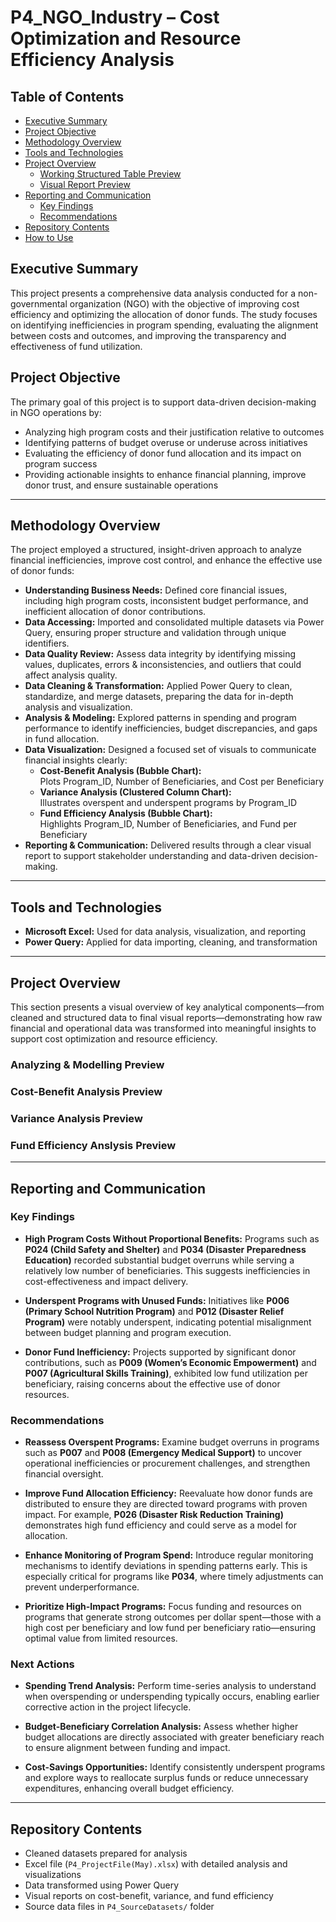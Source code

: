 # P4_NGO_Industry – Cost Optimization and Resource Efficiency Analysis

## Table of Contents

- [Executive Summary](#executive-summary)
- [Project Objective](#project-objective)
- [Methodology Overview](#methodology-overview)
- [Tools and Technologies](#tools-and-technologies)
- [Project Overview](#project-overview)
  - [Working Structured Table Preview](#working-structured-table-preview)
  - [Visual Report Preview](#visual-report-preview)
- [Reporting and Communication](#reporting-and-communication)
  - [Key Findings](#key-findings)
  - [Recommendations](#recommendations)
- [Repository Contents](#repository-contents)
- [How to Use](#how-to-use)

## Executive Summary

This project presents a comprehensive data analysis conducted for a non-governmental organization (NGO) with the objective of improving cost efficiency and optimizing the allocation of donor funds. The study focuses on identifying inefficiencies in program spending, evaluating the alignment between costs and outcomes, and improving the transparency and effectiveness of fund utilization.

## Project Objective  
The primary goal of this project is to support data-driven decision-making in NGO operations by:  
- Analyzing high program costs and their justification relative to outcomes  
- Identifying patterns of budget overuse or underuse across initiatives  
- Evaluating the efficiency of donor fund allocation and its impact on program success  
- Providing actionable insights to enhance financial planning, improve donor trust, and ensure sustainable operations

---

## Methodology Overview

The project employed a structured, insight-driven approach to analyze financial inefficiencies, improve cost control, and enhance the effective use of donor funds:

- **Understanding Business Needs:** Defined core financial issues, including high program costs, inconsistent budget performance, and inefficient allocation of donor contributions.
- **Data Accessing:** Imported and consolidated multiple datasets via Power Query, ensuring proper structure and validation through unique identifiers.
- **Data Quality Review:** Assess data integrity by identifying missing values, duplicates, errors & inconsistencies, and outliers that could affect analysis quality.
- **Data Cleaning & Transformation:** Applied Power Query to clean, standardize, and merge datasets, preparing the data for in-depth analysis and visualization.
- **Analysis & Modeling:** Explored patterns in spending and program performance to identify inefficiencies, budget discrepancies, and gaps in fund allocation.
- **Data Visualization:**   Designed a focused set of visuals to communicate financial insights clearly:
  - **Cost-Benefit Analysis (Bubble Chart):**  
    Plots Program_ID, Number of Beneficiaries, and Cost per Beneficiary
  - **Variance Analysis (Clustered Column Chart):**  
    Illustrates overspent and underspent programs by Program_ID
  - **Fund Efficiency Analysis (Bubble Chart):**  
    Highlights Program_ID, Number of Beneficiaries, and Fund per Beneficiary
- **Reporting & Communication:** Delivered results through a clear visual report to support stakeholder understanding and data-driven decision-making.

---

## Tools and Technologies

- **Microsoft Excel:**  Used for data analysis, visualization, and reporting  
- **Power Query:** Applied for data importing, cleaning, and transformation 

---

## Project Overview

This section presents a visual overview of key analytical components—from cleaned and structured data to final visual reports—demonstrating how raw financial and operational data was transformed into meaningful insights to support cost optimization and resource efficiency.

### Analyzing & Modelling Preview 



### Cost-Benefit Analysis Preview  


### Variance Analysis Preview


### Fund Efficiency Anslysis Preview 

---

## Reporting and Communication

### Key Findings

- **High Program Costs Without Proportional Benefits:** Programs such as **P024 (Child Safety and Shelter)** and **P034 (Disaster Preparedness Education)** recorded substantial budget overruns while serving a relatively low number of beneficiaries. This suggests inefficiencies in cost-effectiveness and impact delivery.

- **Underspent Programs with Unused Funds:** Initiatives like **P006 (Primary School Nutrition Program)** and **P012 (Disaster Relief Program)** were notably underspent, indicating potential misalignment between budget planning and program execution.

- **Donor Fund Inefficiency:** Projects supported by significant donor contributions, such as **P009 (Women’s Economic Empowerment)** and **P007 (Agricultural Skills Training)**, exhibited low fund utilization per beneficiary, raising concerns about the effective use of donor resources.

### Recommendations

- **Reassess Overspent Programs:** Examine budget overruns in programs such as **P007** and **P008 (Emergency Medical Support)** to uncover operational inefficiencies or procurement challenges, and strengthen financial oversight.

- **Improve Fund Allocation Efficiency:** Reevaluate how donor funds are distributed to ensure they are directed toward programs with proven impact. For example, **P026 (Disaster Risk Reduction Training)** demonstrates high fund efficiency and could serve as a model for allocation.

- **Enhance Monitoring of Program Spend:** Introduce regular monitoring mechanisms to identify deviations in spending patterns early. This is especially critical for programs like **P034**, where timely adjustments can prevent underperformance.

- **Prioritize High-Impact Programs:** Focus funding and resources on programs that generate strong outcomes per dollar spent—those with a high cost per beneficiary and low fund per beneficiary ratio—ensuring optimal value from limited resources.

### Next Actions

- **Spending Trend Analysis:** Perform time-series analysis to understand when overspending or underspending typically occurs, enabling earlier corrective action in the project lifecycle.

- **Budget-Beneficiary Correlation Analysis:** Assess whether higher budget allocations are directly associated with greater beneficiary reach to ensure alignment between funding and impact.

- **Cost-Savings Opportunities:** Identify consistently underspent programs and explore ways to reallocate surplus funds or reduce unnecessary expenditures, enhancing overall budget efficiency.

---

## Repository Contents

- Cleaned datasets prepared for analysis  
- Excel file (`P4_ProjectFile(May).xlsx`) with detailed analysis and visualizations  
- Data transformed using Power Query  
- Visual reports on cost-benefit, variance, and fund efficiency  
- Source data files in `P4_SourceDatasets/` folder 
